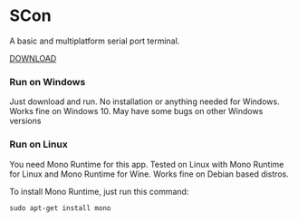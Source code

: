 # SCon
A basic and multiplatform serial port terminal.

[DOWNLOAD](https://github.com/Segilmez06/SCon/releases/latest "Click to go download page")


### Run on Windows
Just download and run. No installation or anything needed for Windows. Works fine on Windows 10. May have some bugs on other Windows versions


### Run on Linux
You need Mono Runtime for this app. Tested on Linux with Mono Runtime for Linux and Mono Runtime for Wine. Works fine on Debian based distros.

To install Mono Runtime, just run this command:
```
sudo apt-get install mono
```
